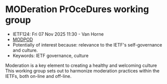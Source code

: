 # MODeration PrOceDures working group
* <IETFschedule>IETF124: Fri 07 Nov 2025 11:30 - Van Horne</IETFschedule>
* [MODPOD](https://datatracker.ietf.org/group/modpod/about/) 
* Potentially of interest because: relevance to the IETF's self-governance and culture.
* Keywords: IETF governance, culture

Moderation is a key element to creating a healthy and welcoming culture This working group sets out to harmonize moderation practices within the IETFs, both on-line and off-line. 